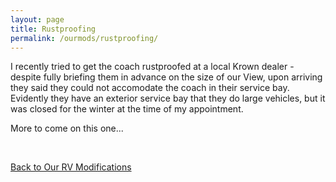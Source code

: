 ```yaml
---
layout: page
title: Rustproofing
permalink: /ourmods/rustproofing/
---
```


I recently tried to get the coach rustproofed at a local Krown dealer - despite fully briefing them in advance on the size of our View, upon arriving they said they could not accomodate the coach in their service bay.  Evidently they have an exterior service  bay that they do large vehicles, but it was closed for the winter at the time of my appointment.  

More to come on this one...

<br>

[Back to Our RV Modifications](/ourmods/)

